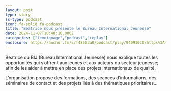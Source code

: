 ```yaml
---
layout: post
type: story
ss-type: podcast
icon: fa-solid fa-podcast
title: "Béatrice nous présente le Bureau International Jeunesse"
date: 2024-11-07T10:48:10.000Z
categories: ["temoignage","podcast","replay"]
enclosure: https://anchor.fm/s/f48553a0/podcast/play/94091020/https%3A%2F%2Fd3ctxlq1ktw2nl.cloudfront.net%2Fstaging%2F2024-10-7%2F75ccde1e-a2d1-c9b7-a3e7-20eeba42fa55.mp3
---
```


Béatrice du BIJ (Bureau International Jeunesse) nous explique toutes les opportunités qui s’offrent aux jeunes et aux acteurs du secteur jeunesse; afin de les aider à mettre en place des projets internationaux de qualité.

L’organisation propose des formations, des séances d’informations, des séminaires de contact et des projets liés à des thématiques prioritaires…